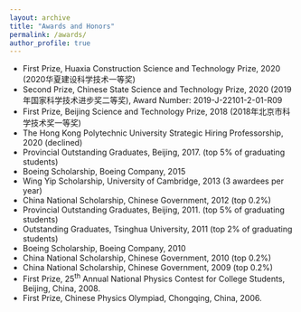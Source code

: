 ```yaml
---
layout: archive
title: "Awards and Honors"
permalink: /awards/
author_profile: true
---
```

- First Prize, Huaxia Construction Science and Technology Prize, 2020 (2020华夏建设科学技术一等奖)
- Second Prize, Chinese State Science and Technology Prize, 2020 (2019年国家科学技术进步奖二等奖), Award Number: 2019-J-22101-2-01-R09
- First Prize, Beijing Science and Technology Prize, 2018 (2018年北京市科学技术奖一等奖)
- The Hong Kong Polytechnic University Strategic Hiring Professorship, 2020 (declined)
- Provincial Outstanding Graduates, Beijing, 2017. (top 5% of graduating students)
- Boeing Scholarship, Boeing Company, 2015
- Wing Yip Scholarship, University of Cambridge, 2013 (3 awardees per year)
- China National Scholarship, Chinese Government, 2012 (top 0.2%)
- Provincial Outstanding Graduates, Beijing, 2011. (top 5% of graduating students)
- Outstanding Graduates, Tsinghua University, 2011 (top 2% of graduating students)
- Boeing Scholarship, Boeing Company, 2010
- China National Scholarship, Chinese Government, 2010 (top 0.2%)
- China National Scholarship, Chinese Government, 2009 (top 0.2%)
- First Prize, 25<sup>th</sup> Annual National Physics Contest for College Students, Beijing, China, 2008.
- First Prize, Chinese Physics Olympiad, Chongqing, China, 2006.